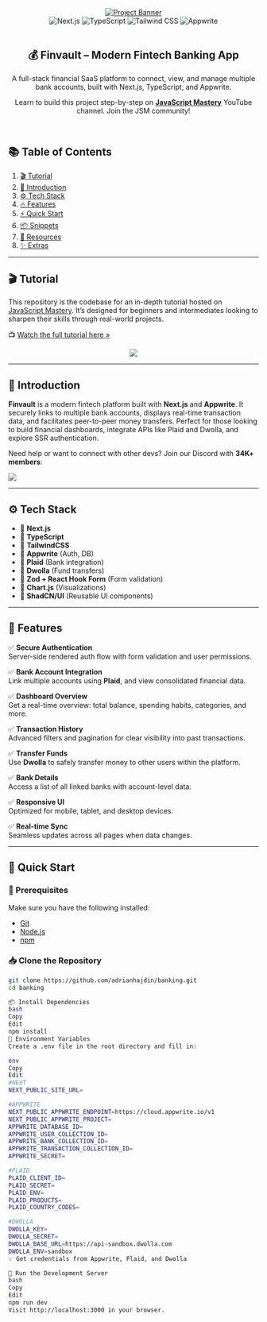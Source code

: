 <div align="center">
  <a href="https://youtu.be/PuOVqP_cjkE?feature=shared" target="_blank">
    <img src="https://github.com/adrianhajdin/banking/assets/151519281/3c03519c-7ebd-4539-b598-49e63d1770b4" alt="Project Banner" />
  </a>
</div>

<div align="center">
  <img src="https://img.shields.io/badge/-Next_JS-black?style=for-the-badge&logo=nextdotjs&logoColor=white" alt="Next.js" />
  <img src="https://img.shields.io/badge/-TypeScript-black?style=for-the-badge&logo=typescript&logoColor=white&color=3178C6" alt="TypeScript" />
  <img src="https://img.shields.io/badge/-Tailwind_CSS-black?style=for-the-badge&logo=tailwindcss&logoColor=white&color=06B6D4" alt="Tailwind CSS" />
  <img src="https://img.shields.io/badge/-Appwrite-black?style=for-the-badge&logo=appwrite&logoColor=white&color=FD366E" alt="Appwrite" />
</div>

<br />

<h2 align="center">💰 Finvault – Modern Fintech Banking App</h2>

<p align="center">
  A full-stack financial SaaS platform to connect, view, and manage multiple bank accounts, built with Next.js, TypeScript, and Appwrite.
</p>

<p align="center">
  Learn to build this project step-by-step on <a href="https://www.youtube.com/@javascriptmastery/videos" target="_blank"><strong>JavaScript Mastery</strong></a> YouTube channel. Join the JSM community!
</p>

<br />

## 📚 Table of Contents

1. [🎬 Tutorial](#tutorial)
2. [🚀 Introduction](#introduction)
3. [⚙️ Tech Stack](#tech-stack)
4. [🔥 Features](#features)
5. [⚡ Quick Start](#quick-start)
6. [📦 Snippets](#snippets)
7. [🔗 Resources](#links)
8. [✨ Extras](#more)

---

## 🎬 Tutorial

This repository is the codebase for an in-depth tutorial hosted on [JavaScript Mastery](https://www.youtube.com/@javascriptmastery/videos). It’s designed for beginners and intermediates looking to sharpen their skills through real-world projects.

📺 [Watch the full tutorial here »](https://youtu.be/PuOVqP_cjkE?feature=shared)

<div align="center">
  <a href="https://youtu.be/PuOVqP_cjkE?feature=shared" target="_blank">
    <img src="https://github.com/sujatagunale/EasyRead/assets/151519281/1736fca5-a031-4854-8c09-bc110e3bc16d" />
  </a>
</div>

---

## 🤖 Introduction

**Finvault** is a modern fintech platform built with **Next.js** and **Appwrite**. It securely links to multiple bank accounts, displays real-time transaction data, and facilitates peer-to-peer money transfers. Perfect for those looking to build financial dashboards, integrate APIs like Plaid and Dwolla, and explore SSR authentication.

Need help or want to connect with other devs? Join our Discord with **34K+ members**:

<a href="https://discord.com/invite/n6EdbFJ" target="_blank">
  <img src="https://github.com/sujatagunale/EasyRead/assets/151519281/618f4872-1e10-42da-8213-1d69e486d02e" />
</a>

---

## ⚙️ Tech Stack

- 🔷 **Next.js**
- 🔷 **TypeScript**
- 🔷 **TailwindCSS**
- 🔷 **Appwrite** (Auth, DB)
- 🔷 **Plaid** (Bank integration)
- 🔷 **Dwolla** (Fund transfers)
- 🔷 **Zod + React Hook Form** (Form validation)
- 🔷 **Chart.js** (Visualizations)
- 🔷 **ShadCN/UI** (Reusable UI components)

---

## 🔋 Features

✅ **Secure Authentication**  
Server-side rendered auth flow with form validation and user permissions.

✅ **Bank Account Integration**  
Link multiple accounts using **Plaid**, and view consolidated financial data.

✅ **Dashboard Overview**  
Get a real-time overview: total balance, spending habits, categories, and more.

✅ **Transaction History**  
Advanced filters and pagination for clear visibility into past transactions.

✅ **Transfer Funds**  
Use **Dwolla** to safely transfer money to other users within the platform.

✅ **Bank Details**  
Access a list of all linked banks with account-level data.

✅ **Responsive UI**  
Optimized for mobile, tablet, and desktop devices.

✅ **Real-time Sync**  
Seamless updates across all pages when data changes.

---

## 🤸 Quick Start

### 🔧 Prerequisites

Make sure you have the following installed:

- [Git](https://git-scm.com/)
- [Node.js](https://nodejs.org/)
- [npm](https://www.npmjs.com/)

### 📥 Clone the Repository

```bash
git clone https://github.com/adrianhajdin/banking.git
cd banking

📦 Install Dependencies
bash
Copy
Edit
npm install
🔑 Environment Variables
Create a .env file in the root directory and fill in:

env
Copy
Edit
#NEXT
NEXT_PUBLIC_SITE_URL=

#APPWRITE
NEXT_PUBLIC_APPWRITE_ENDPOINT=https://cloud.appwrite.io/v1
NEXT_PUBLIC_APPWRITE_PROJECT=
APPWRITE_DATABASE_ID=
APPWRITE_USER_COLLECTION_ID=
APPWRITE_BANK_COLLECTION_ID=
APPWRITE_TRANSACTION_COLLECTION_ID=
APPWRITE_SECRET=

#PLAID
PLAID_CLIENT_ID=
PLAID_SECRET=
PLAID_ENV=
PLAID_PRODUCTS=
PLAID_COUNTRY_CODES=

#DWOLLA
DWOLLA_KEY=
DWOLLA_SECRET=
DWOLLA_BASE_URL=https://api-sandbox.dwolla.com
DWOLLA_ENV=sandbox
💡 Get credentials from Appwrite, Plaid, and Dwolla

🏁 Run the Development Server
bash
Copy
Edit
npm run dev
Visit http://localhost:3000 in your browser.


